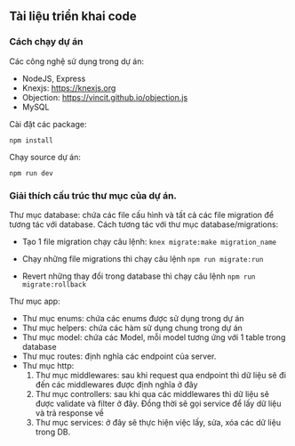 ## Tài liệu triển khai code

### Cách chạy dự án

Các công nghệ sử dụng trong dự án:
- NodeJS, Express
- Knexjs: https://knexjs.org
- Objection: https://vincit.github.io/objection.js
- MySQL

Cài đặt các package:

`npm install`

Chạy source dự án:

`npm run dev`

### Giải thích cấu trúc thư mục của dự án.

Thư mục database: chứa các file cấu hình và tất cả các file migration để tương tác với database. Cách tương tác với thư mục database/migrations:

+ Tạo 1 file migration chạy câu lệnh: `knex migrate:make migration_name`

+ Chạy những file migrations thì chạy câu lệnh `npm run migrate:run`

+ Revert những thay đổi trong database thì chạy câu lệnh `npm run migrate:rollback`

Thư mục app:

+ Thư mục enums: chứa các enums được sử dụng trong dự án
+ Thư mục helpers: chứa các hàm sử dụng chung trong dự án
+ Thư mục model: chứa các Model, mỗi model tương ứng với 1 table trong database
+ Thư mục routes: định nghĩa các endpoint của server.
+ Thư mục http:
  1. Thư mục middlewares: sau khi request qua endpoint thì dữ liệu sẽ đi đến các middlewares được định nghĩa ở đây
  2. Thư mục controllers: sau khi qua các middlewares thì dữ liệu sẽ được validate và filter ở đây. Đồng thời sẽ gọi service để lấy dữ liệu và trả response về
  3. Thư mục services: ở đây sẽ thực hiện việc lấy, sửa, xóa các dữ liệu trong DB.